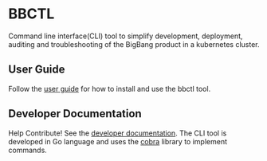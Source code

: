 # BBCTL
Command line interface(CLI) tool to simplify development, deployment, auditing and troubleshooting of the BigBang product in a kubernetes cluster.

## User Guide
Follow the [user guide](/docs/user-guide.md) for how to install and use the bbctl tool.

## Developer Documentation
Help Contribute! See the [developer documentation](/docs/developer.md). The CLI tool is developed in Go language and uses the [cobra](https://github.com/spf13/cobra/) library to implement commands. 

